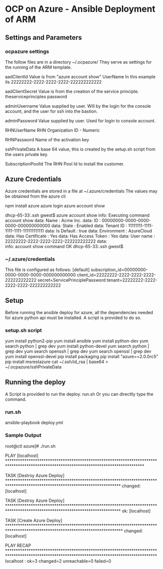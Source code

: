 # OCP on Azure - Ansible Deployment of ARM



## Settings and Parameters

### ocpazure settings
The follow files are in a directory ~/.ocpazure/ 
They serve as settings for the running of the ARM template.

aadClientId
Value is from "azure account show"  UserName 
In this example its 22222222-2222-2222-2222-222222222222

aadClientSecret
Value is from the creation of the service principle.
theserviceprinciples password

adminUsername
Value supplied by user. Will by the login for the console account, and the
user for ssh into the bastion.

adminPassword
Value supplied by user. Used for login to console account.

RHNUserName
RHN Organization ID - Numeric

RHNPassword
Name of the activation key

sshPrivateData
A base 64 value, this is created by the setup.sh script from the users private key.

SubscriptionPoolId
The RHN Pool Id to install the customer. 


## Azure Credentials 
Azure credentials are stored in a file at ~/.azure/credentials
The values may be obtained from the azure cli

npm install azure
azure login
azure account show

dhcp-65-33:.ssh gwest$ azure account show
info:    Executing command account show
data:    Name                        : Acme Inc.
data:    ID                          : 00000000-0000-0000-0000-000000000000
data:    State                       : Enabled
data:    Tenant ID                   : 11111111-1111-1111-1111-111111111111
data:    Is Default                  : true
data:    Environment                 : AzureCloud
data:    Has Certificate             : Yes
data:    Has Access Token            : Yes
data:    User name                   : 22222222-2222-2222-2222-222222222222
data:    
info:    account show command OK
dhcp-65-33:.ssh gwest$ 


### ~/.azure/credentials
This file is configured as follows:
[default]
subscription_id=00000000-0000-0000-0000-000000000000
client_id=22222222-2222-2222-2222-222222222222
secret=ServicePrinciplePassword
tenant=22222222-2222-2222-2222-222222222222

## Setup
Before running the ansible deploy for azure, all the dependencies needed for
azure python api must be installed. A script is provided to do so.

### setup.sh script
yum install python2-pip
yum install ansible
yum install python-dev
yum search python | grep dev
yum install python-devel
yum search python | grep dev
yum search openssh | grep dev
yum search openssl | grep dev
yum install openssl-devel
pip install packaging
pip install "azure==2.0.0rc5"
pip install msrestazure
cat ~/.ssh/id_rsa | base64 > ~/.ocpazure/sshPrivateData


## Running the deploy
A Script is provided to run the deploy. run.sh
Or you can directlly type the command.

### run.sh
ansible-playbook deploy.yml

### Sample Output
root@ctl azure]# ./run.sh 

PLAY [localhost] ****************************************************************************************************************************************

TASK [Destroy Azure Deploy] *****************************************************************************************************************************
changed: [localhost]

TASK [Destroy Azure Deploy] *****************************************************************************************************************************
ok: [localhost]

TASK [Create Azure Deploy] ******************************************************************************************************************************
changed: [localhost]

PLAY RECAP **********************************************************************************************************************************************
localhost                  : ok=3    changed=2    unreachable=0    failed=0   


